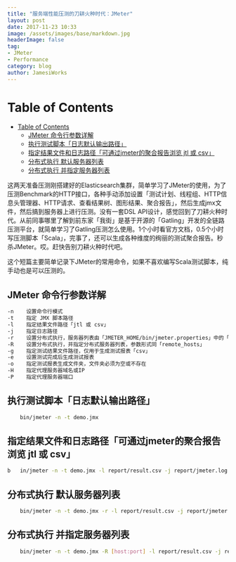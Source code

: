 ```yaml
---
title: "服务端性能压测的刀耕火种时代：JMeter"
layout: post
date: 2017-11-23 10:33
image: /assets/images/base/markdown.jpg
headerImage: false
tag:
- JMeter
- Performance
category: blog
author: JamesiWorks
---
```


Table of Contents
=================

  * [Table of Contents](#table-of-contents)
      * [JMeter 命令行参数详解](#jmeter-命令行参数详解)
      * [执行测试脚本「日志默认输出路径」](#执行测试脚本日志默认输出路径)
      * [指定结果文件和日志路径「可通过jmeter的聚合报告浏览 jtl 或 csv」](#指定结果文件和日志路径可通过jmeter的聚合报告浏览-jtl-或-csv)
      * [分布式执行 默认服务器列表](#分布式执行-默认服务器列表)
      * [分布式执行 并指定服务器列表](#分布式执行-并指定服务器列表)

这两天准备压测刚搭建好的Elasticsearch集群，简单学习了JMeter的使用，为了压测Benchmark的HTTP接口，各种手动添加设置「测试计划、线程组、HTTP信息头管理器、HTTP请求、查看结果树、图形结果、聚合报告」，然后生成jmx文件，然后搞到服务器上进行压测。没有一套DSL API设计，感觉回到了刀耕火种时代。从前同事哪里了解到前东家「我街」是基于开源的「Gatling」开发的全链路压测平台，就简单学习了Gatling压测怎么使用。1个小时看官方文档，0.5个小时写压测脚本「Scala」，完事了，还可以生成各种维度的绚丽的测试聚合报告。秒杀JMeter。哎。赶快告别刀耕火种时代吧。<br />

这个短篇主要简单记录下JMeter的常用命令，如果不喜欢编写Scala测试脚本，纯手动也是可以压测的。

## JMeter 命令行参数详解
```sh
-n    设置命令行模式
-t    指定 JMX 脚本路径
-l    指定结果文件路径「jtl 或 csv」
-j    指定日志路径
-r    设置分布式执行，服务器列表由「JMETER_HOME/bin/jmeter.properties」中的「remote_hosts」指定
-R    设置分布式执行，并指定分布式服务器列表，参数形式同「remote_hosts」
-g    指定测试结果文件路径，仅用于生成测试报表「csv」
-e    设置测试完成后生成测试报表
-o    指定测试报表生成文件夹，文件夹必须为空或不存在
-H    指定代理服务器域名或IP
-P    指定代理服务器端口
```

## 执行测试脚本「日志默认输出路径」
```sh
    bin/jmeter -n -t demo.jmx
```

## 指定结果文件和日志路径「可通过jmeter的聚合报告浏览 jtl 或 csv」
```sh
b   in/jmeter -n -t demo.jmx -l report/result.csv -j report/jmeter.log
```

## 分布式执行 默认服务器列表
```sh
    bin/jmeter -n -t demo.jmx -r -l report/result.csv -j report/jmeter.log
```

## 分布式执行 并指定服务器列表
```sh
    bin/jmeter -n -t demo.jmx -R [host:port] -l report/result.csv -j report/jmeter.log
```
